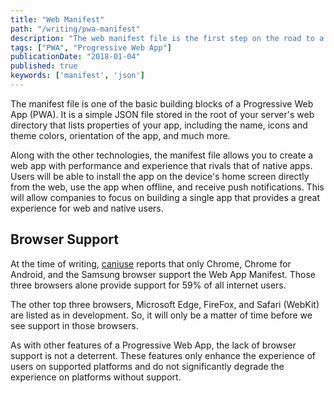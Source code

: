 ```yaml
---
title: "Web Manifest"
path: "/writing/pwa-manifest"
description: "The web manifest file is the first step on the road to a building a Progressive Web App."
tags: ["PWA", "Progressive Web App"]
publicationDate: "2018-01-04"
published: true
keywords: ['manifest', 'json']
---
```


The manifest file is one of the basic building blocks of a Progressive Web App (PWA).
It is a simple JSON file stored in the root of your server's web directory that lists properties of your app, including the name, icons and theme colors, orientation of the app, and much more.

Along with the other technologies, the manifest file allows you to create a web app with performance and experience that rivals that of native apps.
Users will be able to install the app on the device's home screen directly from the web, use the app when offline, and receive push notifications.
This will allow companies to focus on building a single app that provides a great experience for web and native users.

## Browser Support

At the time of writing, [caniuse](https://caniuse.com/#feat=web-app-manifest) reports that only Chrome, Chrome for Android, and the Samsung browser support
the Web App Manifest.
Those three browsers alone provide support for 59% of all internet users.

The other top three browsers, Microsoft Edge, FireFox, and Safari (WebKit) are listed as in development.
So, it will only be a matter of time before we see support in those browsers.

As with other features of a Progressive Web App, the lack of browser support is not a deterrent.
These features only enhance the experience of users on supported platforms and do not significantly degrade the experience on platforms without support.
